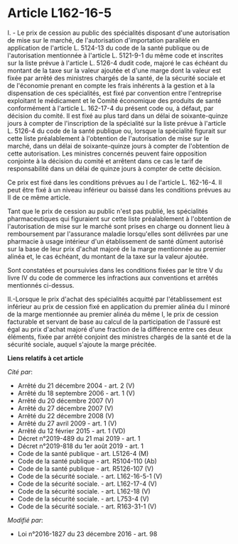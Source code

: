 # Article L162-16-5

I. - Le prix de cession au public des spécialités disposant d'une autorisation de mise sur le marché, de l'autorisation
d'importation parallèle en application de l'article L. 5124-13 du code de la santé publique ou de l'autorisation mentionnée à
l'article L. 5121-9-1 du même code et inscrites sur la liste prévue à l'article L. 5126-4 dudit code, majoré le cas échéant
du montant de la taxe sur la valeur ajoutée et d'une marge dont la valeur est fixée par arrêté des ministres chargés de la
santé, de la sécurité sociale et de l'économie prenant en compte les frais inhérents à la gestion et à la dispensation de ces
spécialités, est fixé par convention entre l'entreprise exploitant le médicament et le Comité économique des produits de
santé conformément à l'article L. 162-17-4 du présent code ou, à défaut, par décision du comité. Il est fixé au plus tard
dans un délai de soixante-quinze jours à compter de l'inscription de la spécialité sur la liste prévue à l'article L. 5126-4
du code de la santé publique ou, lorsque la spécialité figurait sur cette liste préalablement à l'obtention de l'autorisation
de mise sur le marché, dans un délai de soixante-quinze jours à compter de l'obtention de cette autorisation. Les ministres
concernés peuvent faire opposition conjointe à la décision du comité et arrêtent dans ce cas le tarif de responsabilité dans
un délai de quinze jours à compter de cette décision.

Ce prix est fixé dans les conditions prévues au I de l'article L. 162-16-4. Il peut être fixé à un niveau inférieur ou baissé
dans les conditions prévues au II de ce même article. 

Tant que le prix de cession au public n'est pas publié, les spécialités pharmaceutiques qui figuraient sur cette liste
préalablement à l'obtention de l'autorisation de mise sur le marché sont prises en charge ou donnent lieu à remboursement par
l'assurance maladie lorsqu'elles sont délivrées par une pharmacie à usage intérieur d'un établissement de santé dûment
autorisé sur la base de leur prix d'achat majoré de la marge mentionnée au premier alinéa et, le cas échéant, du montant de
la taxe sur la valeur ajoutée. 

Sont constatées et poursuivies dans les conditions fixées par le titre V du livre IV du code de commerce les infractions aux
conventions et arrêtés mentionnés ci-dessus. 

II.-Lorsque le prix d'achat des spécialités acquitté par l'établissement est inférieur au prix de cession fixé en application
du premier alinéa du I minoré de la marge mentionnée au premier alinéa du même I, le prix de cession facturable et servant de
base au calcul de la participation de l'assuré est égal au prix d'achat majoré d'une fraction de la différence entre ces deux
éléments, fixée par arrêté conjoint des ministres chargés de la santé et de la sécurité sociale, auquel s'ajoute la marge
précitée.

**Liens relatifs à cet article**

_Cité par_:

  - Arrêté du 21 décembre 2004 - art. 2 (V)
  - Arrêté du 18 septembre 2006 - art. 1 (V)
  - Arrêté du 20 décembre 2007 (V)
  - Arrêté du 27 décembre 2007 (V)
  - Arrêté du 22 décembre 2008 (V)
  - Arrêté du 27 avril 2009 - art. 1 (V)
  - Arrêté du 12 février 2015 - art. 1 (VD)
  - Décret n°2019-489 du 21 mai 2019 - art. 1
  - Décret n°2019-818 du 1er août 2019 - art. 1
  - Code de la santé publique - art. L5126-4 (M)
  - Code de la santé publique - art. R5104-110 (Ab)
  - Code de la santé publique - art. R5126-107 (V)
  - Code de la sécurité sociale. - art. L162-16-5-1 (V)
  - Code de la sécurité sociale. - art. L162-17-4 (V)
  - Code de la sécurité sociale. - art. L162-18 (V)
  - Code de la sécurité sociale. - art. L753-4 (V)
  - Code de la sécurité sociale. - art. R163-31-1 (V)

_Modifié par_:

  - Loi n°2016-1827 du 23 décembre 2016 - art. 98
